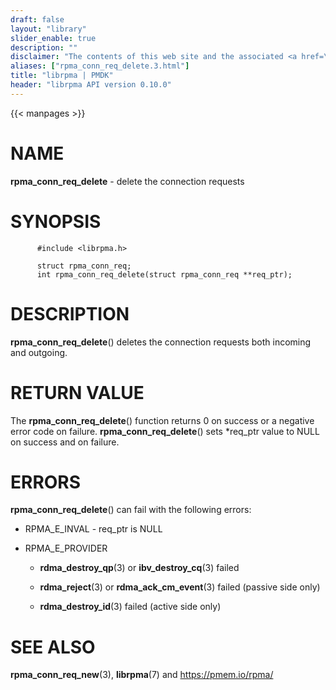 ```yaml
---
draft: false
layout: "library"
slider_enable: true
description: ""
disclaimer: "The contents of this web site and the associated <a href=\"https://github.com/pmem\">GitHub repositories</a> are BSD-licensed open source."
aliases: ["rpma_conn_req_delete.3.html"]
title: "librpma | PMDK"
header: "librpma API version 0.10.0"
---
```

{{< manpages >}}

[comment]: <> (SPDX-License-Identifier: BSD-3-Clause)
[comment]: <> (Copyright 2020, Intel Corporation)

NAME
====

**rpma\_conn\_req\_delete** - delete the connection requests

SYNOPSIS
========

          #include <librpma.h>

          struct rpma_conn_req;
          int rpma_conn_req_delete(struct rpma_conn_req **req_ptr);

DESCRIPTION
===========

**rpma\_conn\_req\_delete**() deletes the connection requests both
incoming and outgoing.

RETURN VALUE
============

The **rpma\_conn\_req\_delete**() function returns 0 on success or a
negative error code on failure. **rpma\_conn\_req\_delete**() sets
\*req\_ptr value to NULL on success and on failure.

ERRORS
======

**rpma\_conn\_req\_delete**() can fail with the following errors:

-   RPMA\_E\_INVAL - req\_ptr is NULL

-   RPMA\_E\_PROVIDER

    -   **rdma\_destroy\_qp**(3) or **ibv\_destroy\_cq**(3) failed

    -   **rdma\_reject**(3) or **rdma\_ack\_cm\_event**(3) failed
        (passive side only)

    -   **rdma\_destroy\_id**(3) failed (active side only)

SEE ALSO
========

**rpma\_conn\_req\_new**(3), **librpma**(7) and https://pmem.io/rpma/
